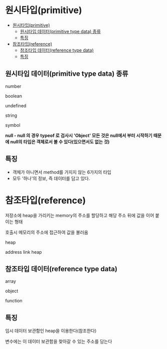 # 원시타입(primitive)

- [원시타입(primitive)](#원시타입primitive)
  - [원시타입 데이터(primitive type data) 종류](#원시타입-데이터primitive-type-data-종류)
  - [특징](#특징)
- [참조타입(reference)](#참조타입reference)
  - [참조타입 데이터(reference type data)](#참조타입-데이터reference-type-data)
  - [특징](#특징-1)

## 원시타입 데이터(primitive type data) 종류

number

boolean

undefined

string

symbol

**null - null 의 경우 typeof 로 검사시 'Object' 모든 것은 null에서 부터 시작하기 때문에 null의 타입은 객체로서 볼 수 있다(있으면서도 없는 것)**

## 특징

- 객체가 아니면서 method를 가지지 않는 6가지의 타입
- 모두 '하나'의 정보, 즉 데이터를 담고 있다.

# 참조타입(reference)

저장소에 heap을 가리키는  memory의 주소를 할당하고 해당 주소 뒤에 값을 이어 붙이는 형태

호출시 메모리의 주소에 접근하여 값을 불러옴

heap

address link heap

## 참조타입 데이터(reference type data)

array

object

function

## 특징

임시 데이터 보관함인 heap을 이용한다(참조한다)

변수에는 이 데이터 보관함을 찾아갈 수 있는 주소를 담는다